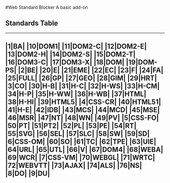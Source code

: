 #Web Standard Blocker
A basic add-on


## Standards Table

-----
|1|BA|
|10|DOM1|
|11|DOM2-C|
|12|DOM2-E|
|13|DOM2-H|
|14|DOM2-S|
|15|DOM2-T|
|16|DOM3-C|
|17|DOM3-X|
|18|DOM|
|19|DOM-PS|
|2|BE|
|20|E|
|21|EME|
|22|EC|
|23|F|
|24|FA|
|25|FULL|
|26|GP|
|27|GEO|
|28|GIM|
|29|HRT|
|3|CO|
|30|H-B|
|31|H-C|
|32|H-WS|
|33|H-CM|
|34|H-P|
|35|H-WW|
|36|H-WB|
|37|HTML|
|38|H-HI|
|39|HTML5|
|4|CSS-CR|
|40|HTML51|
|41|H-E|
|42|IDB|
|43|MCS|
|44|MCD|
|45|MSE|
|46|MSR|
|47|NT|
|48|WN|
|49|PV|
|5|CSS-FO|
|50|PT|
|51|PT2|
|52|PL|
|53|PE|
|54|RT|
|55|SVG|
|56|SEL|
|57|SLC|
|58|SW|
|59|SD|
|6|CSS-OM|
|60|SO|
|61|TC|
|62|TPE|
|63|UIE|
|64|URL|
|65|UTL|
|66|V|
|67|DOM4|
|68|WEBA|
|69|WCR|
|7|CSS-VM|
|70|WEBGL|
|71|WRTC|
|72|WEBVTT|
|73|AJAX|
|74|ALS|
|76|NS|
|8|DO|
|9|DU|
----
